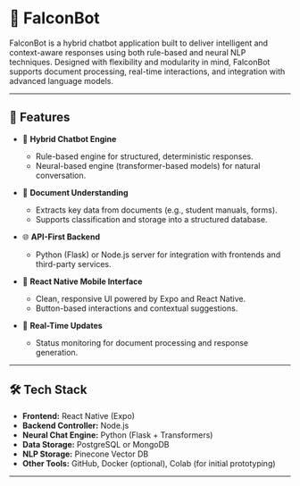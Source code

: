 # 🦅 FalconBot

FalconBot is a hybrid chatbot application built to deliver intelligent and context-aware responses using both rule-based and neural NLP techniques. Designed with flexibility and modularity in mind, FalconBot supports document processing, real-time interactions, and integration with advanced language models.

---

## 🚀 Features

- 🤖 **Hybrid Chatbot Engine**
  - Rule-based engine for structured, deterministic responses.
  - Neural-based engine (transformer-based models) for natural conversation.

- 📂 **Document Understanding**
  - Extracts key data from documents (e.g., student manuals, forms).
  - Supports classification and storage into a structured database.

- 🌐 **API-First Backend**
  - Python (Flask) or Node.js server for integration with frontends and third-party services.

- 📱 **React Native Mobile Interface**
  - Clean, responsive UI powered by Expo and React Native.
  - Button-based interactions and contextual suggestions.

- 🔁 **Real-Time Updates**
  - Status monitoring for document processing and response generation.

---


## 🛠️ Tech Stack

- **Frontend:** React Native (Expo)
- **Backend Controller:** Node.js
- **Neural Chat Engine:** Python (Flask + Transformers)
- **Data Storage:** PostgreSQL or MongoDB
- **NLP Storage:** Pinecone Vector DB
- **Other Tools:** GitHub, Docker (optional), Colab (for initial prototyping)

---


